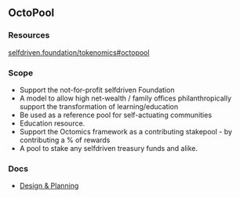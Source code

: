 ## OctoPool

### Resources

[selfdriven.foundation/tokenomics#octopool](https://selfdriven.foundation/tokenomics#octopool)

### Scope

- Support the not-for-profit selfdriven Foundation
- A model to allow high net-wealth / family offices philanthropically support the transformation of learning/education
- Be used as a reference pool for self-actuating communities
- Education resource.
- Support the Octomics framework as a contributing stakepool - by contributing a % of rewards
- A pool to stake any selfdriven treasury funds and alike.

### Docs

- [Design & Planning](https://docs.google.com/document/d/1vfqdKDCHo1KGfVEN2qRibyjLl3mysv33cS5NRlrKr9Q/edit)
